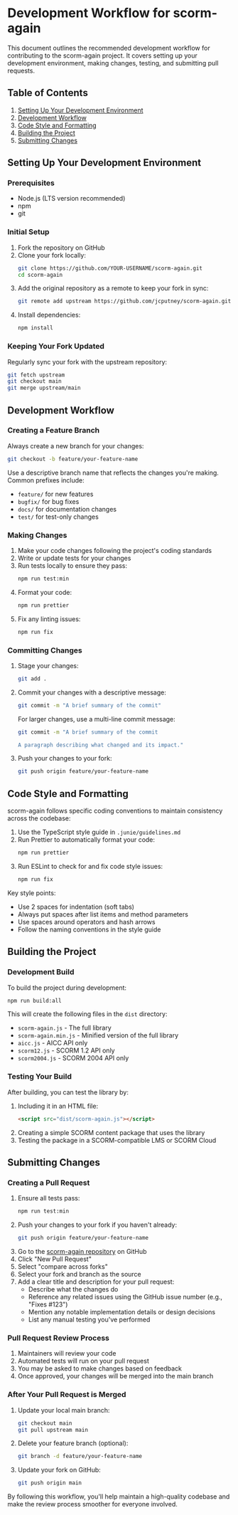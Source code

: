 # Development Workflow for scorm-again

This document outlines the recommended development workflow for contributing to the scorm-again
project. It covers
setting up your development environment, making changes, testing, and submitting pull requests.

## Table of Contents

1. [Setting Up Your Development Environment](#setting-up-your-development-environment)
2. [Development Workflow](#development-workflow)
3. [Code Style and Formatting](#code-style-and-formatting)
4. [Building the Project](#building-the-project)
5. [Submitting Changes](#submitting-changes)

## Setting Up Your Development Environment

### Prerequisites

- Node.js (LTS version recommended)
- npm
- git

### Initial Setup

1. Fork the repository on GitHub
2. Clone your fork locally:
   ```bash
   git clone https://github.com/YOUR-USERNAME/scorm-again.git
   cd scorm-again
   ```
3. Add the original repository as a remote to keep your fork in sync:
   ```bash
   git remote add upstream https://github.com/jcputney/scorm-again.git
   ```
4. Install dependencies:
   ```bash
   npm install
   ```

### Keeping Your Fork Updated

Regularly sync your fork with the upstream repository:

```bash
git fetch upstream
git checkout main
git merge upstream/main
```

## Development Workflow

### Creating a Feature Branch

Always create a new branch for your changes:

```bash
git checkout -b feature/your-feature-name
```

Use a descriptive branch name that reflects the changes you're making. Common prefixes include:

- `feature/` for new features
- `bugfix/` for bug fixes
- `docs/` for documentation changes
- `test/` for test-only changes

### Making Changes

1. Make your code changes following the project's coding standards
2. Write or update tests for your changes
3. Run tests locally to ensure they pass:
   ```bash
   npm run test:min
   ```
4. Format your code:
   ```bash
   npm run prettier
   ```
5. Fix any linting issues:
   ```bash
   npm run fix
   ```

### Committing Changes

1. Stage your changes:
   ```bash
   git add .
   ```
2. Commit your changes with a descriptive message:

   ```bash
   git commit -m "A brief summary of the commit"
   ```

   For larger changes, use a multi-line commit message:

   ```bash
   git commit -m "A brief summary of the commit

   A paragraph describing what changed and its impact."
   ```

3. Push your changes to your fork:
   ```bash
   git push origin feature/your-feature-name
   ```

## Code Style and Formatting

scorm-again follows specific coding conventions to maintain consistency across the codebase:

1. Use the TypeScript style guide in `.junie/guidelines.md`
2. Run Prettier to automatically format your code:
   ```bash
   npm run prettier
   ```
3. Run ESLint to check for and fix code style issues:
   ```bash
   npm run fix
   ```

Key style points:

- Use 2 spaces for indentation (soft tabs)
- Always put spaces after list items and method parameters
- Use spaces around operators and hash arrows
- Follow the naming conventions in the style guide

## Building the Project

### Development Build

To build the project during development:

```bash
npm run build:all
```

This will create the following files in the `dist` directory:

- `scorm-again.js` - The full library
- `scorm-again.min.js` - Minified version of the full library
- `aicc.js` - AICC API only
- `scorm12.js` - SCORM 1.2 API only
- `scorm2004.js` - SCORM 2004 API only

### Testing Your Build

After building, you can test the library by:

1. Including it in an HTML file:
   ```html
   <script src="dist/scorm-again.js"></script>
   ```
2. Creating a simple SCORM content package that uses the library
3. Testing the package in a SCORM-compatible LMS or SCORM Cloud

## Submitting Changes

### Creating a Pull Request

1. Ensure all tests pass:
   ```bash
   npm run test:min
   ```
2. Push your changes to your fork if you haven't already:
   ```bash
   git push origin feature/your-feature-name
   ```
3. Go to the [scorm-again repository](https://github.com/jcputney/scorm-again) on GitHub
4. Click "New Pull Request"
5. Select "compare across forks"
6. Select your fork and branch as the source
7. Add a clear title and description for your pull request:
   - Describe what the changes do
   - Reference any related issues using the GitHub issue number (e.g., "Fixes #123")
   - Mention any notable implementation details or design decisions
   - List any manual testing you've performed

### Pull Request Review Process

1. Maintainers will review your code
2. Automated tests will run on your pull request
3. You may be asked to make changes based on feedback
4. Once approved, your changes will be merged into the main branch

### After Your Pull Request is Merged

1. Update your local main branch:
   ```bash
   git checkout main
   git pull upstream main
   ```
2. Delete your feature branch (optional):
   ```bash
   git branch -d feature/your-feature-name
   ```
3. Update your fork on GitHub:
   ```bash
   git push origin main
   ```

By following this workflow, you'll help maintain a high-quality codebase and make the review process
smoother for
everyone involved.
